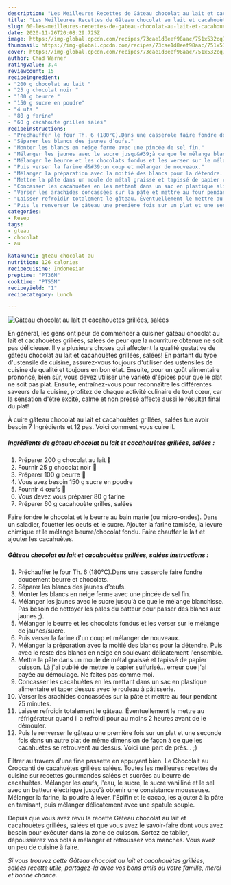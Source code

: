 ```yaml
---
description: "Les Meilleures Recettes de Gâteau chocolat au lait et cacahouètes grillées, salées"
title: "Les Meilleures Recettes de Gâteau chocolat au lait et cacahouètes grillées, salées"
slug: 60-les-meilleures-recettes-de-gateau-chocolat-au-lait-et-cacahouetes-grillees-salees
date: 2020-11-26T20:08:29.725Z
image: https://img-global.cpcdn.com/recipes/73cae1d8eef98aac/751x532cq70/gateau-chocolat-au-lait-et-cacahouetes-grillees-salees-photo-principale-de-la-recette.jpg
thumbnail: https://img-global.cpcdn.com/recipes/73cae1d8eef98aac/751x532cq70/gateau-chocolat-au-lait-et-cacahouetes-grillees-salees-photo-principale-de-la-recette.jpg
cover: https://img-global.cpcdn.com/recipes/73cae1d8eef98aac/751x532cq70/gateau-chocolat-au-lait-et-cacahouetes-grillees-salees-photo-principale-de-la-recette.jpg
author: Chad Warner
ratingvalue: 3.4
reviewcount: 15
recipeingredient:
- "200 g chocolat au lait "
- "25 g chocolat noir "
- "100 g beurre "
- "150 g sucre en poudre"
- "4 ufs "
- "80 g farine"
- "60 g cacahoute grilles sales"
recipeinstructions:
- "Préchauffer le four Th. 6 (180°C).Dans une casserole faire fondre doucement beurre et chocolats."
- "Séparer les blancs des jaunes d’œufs."
- "Monter les blancs en neige ferme avec une pincée de sel fin."
- "Mélanger les jaunes avec le sucre jusqu&#39;à ce que le mélange blanchisse. Pas besoin de nettoyer les pales du batteur pour passer des blancs aux jaunes ;)."
- "Mélanger le beurre et les chocolats fondus et les verser sur le mélange de jaunes/sucre."
- "Puis verser la farine d&#39;un coup et mélanger de nouveaux."
- "Mélanger la préparation avec la moitié des blancs pour la détendre. Puis avec le reste des blancs en neige en soulevant délicatement l&#39;ensemble."
- "Mettre la pâte dans un moule de métal graissé et tapissé de papier cuisson. Là j&#39;ai oublié de mettre le papier sulfurisé... erreur que j&#39;ai payée au démoulage. Ne faites pas comme moi."
- "Concasser les cacahuètes en les mettant dans un sac en plastique alimentaire et taper dessus avec le rouleau à pâtisserie."
- "Verser les arachides concassées sur la pâte et mettre au four pendant 25 minutes."
- "Laisser refroidir totalement le gâteau. Éventuellement le mettre au réfrigérateur quand il a refroidi pour au moins 2 heures avant de le démouler."
- "Puis le renverser le gâteau une première fois sur un plat et une seconde fois dans un autre plat de même dimension de façon à ce que les cacahuètes se retrouvent au dessus. Voici une part de près... ;)"
categories:
- Resep
tags:
- gteau
- chocolat
- au

katakunci: gteau chocolat au 
nutrition: 126 calories
recipecuisine: Indonesian
preptime: "PT36M"
cooktime: "PT55M"
recipeyield: "1"
recipecategory: Lunch

---
```



![Gâteau chocolat au lait et cacahouètes grillées, salées](https://img-global.cpcdn.com/recipes/73cae1d8eef98aac/751x532cq70/gateau-chocolat-au-lait-et-cacahouetes-grillees-salees-photo-principale-de-la-recette.jpg)

En général, les gens ont peur de commencer à cuisiner gâteau chocolat au lait et cacahouètes grillées, salées de peur que la nourriture obtenue ne soit pas délicieuse. Il y a plusieurs choses qui affectent la qualité gustative de gâteau chocolat au lait et cacahouètes grillées, salées! En partant du type d'ustensile de cuisine, assurez-vous toujours d'utiliser des ustensiles de cuisine de qualité et toujours en bon état. Ensuite, pour un goût alimentaire prononcé, bien sûr, vous devez utiliser une variété d'épices pour que le plat ne soit pas plat. Ensuite, entraînez-vous pour reconnaître les différentes saveurs de la cuisine, profitez de chaque activité culinaire de tout cœur, car la sensation d'être excité, calme et non pressé affecte aussi le résultat final du plat!

<!--inarticleads1-->

À cuire gâteau chocolat au lait et cacahouètes grillées, salées tue avoir besoin 7 Ingrédients et 12 pas. Voici comment vous cuire il.

##### Ingrédients de gâteau chocolat au lait et cacahouètes grillées, salées :

1. Préparer 200 g chocolat au lait 🍫
1. Fournir 25 g chocolat noir 🍫
1. Préparer 100 g beurre 🧈
1. Vous avez besoin 150 g sucre en poudre
1. Fournir 4 œufs 🥚
1. Vous devez vous préparer 80 g farine
1. Préparer 60 g cacahouète grilles, salées


Faire fondre le chocolat et le beurre au bain marie (ou micro-ondes). Dans un saladier, fouetter les oeufs et le sucre. Ajouter la farine tamisée, la levure chimique et le mélange beurre/chocolat fondu. Faire chauffer le lait et ajouter les cacahuètes. 

<!--inarticleads2-->

##### Gâteau chocolat au lait et cacahouètes grillées, salées instructions :

1. Préchauffer le four Th. 6 (180°C).Dans une casserole faire fondre doucement beurre et chocolats.
1. Séparer les blancs des jaunes d’œufs.
1. Monter les blancs en neige ferme avec une pincée de sel fin.
1. Mélanger les jaunes avec le sucre jusqu&#39;à ce que le mélange blanchisse. Pas besoin de nettoyer les pales du batteur pour passer des blancs aux jaunes ;).
1. Mélanger le beurre et les chocolats fondus et les verser sur le mélange de jaunes/sucre.
1. Puis verser la farine d&#39;un coup et mélanger de nouveaux.
1. Mélanger la préparation avec la moitié des blancs pour la détendre. Puis avec le reste des blancs en neige en soulevant délicatement l&#39;ensemble.
1. Mettre la pâte dans un moule de métal graissé et tapissé de papier cuisson. Là j&#39;ai oublié de mettre le papier sulfurisé... erreur que j&#39;ai payée au démoulage. Ne faites pas comme moi.
1. Concasser les cacahuètes en les mettant dans un sac en plastique alimentaire et taper dessus avec le rouleau à pâtisserie.
1. Verser les arachides concassées sur la pâte et mettre au four pendant 25 minutes.
1. Laisser refroidir totalement le gâteau. Éventuellement le mettre au réfrigérateur quand il a refroidi pour au moins 2 heures avant de le démouler.
1. Puis le renverser le gâteau une première fois sur un plat et une seconde fois dans un autre plat de même dimension de façon à ce que les cacahuètes se retrouvent au dessus. Voici une part de près... ;)


Filtrer au travers d&#39;une fine passette en appuyant bien. Le Chocolait au Croccanti de cacahuétes grillées salées. Toutes les meilleures recettes de cuisine sur recettes gourmandes salées et sucrées au beurre de cacahuètes. Mélanger les œufs, l&#39;eau, le sucre, le sucre vanilliné et le sel avec un batteur électrique jusqu&#39;à obtenir une consistance mousseuse. Mélanger la farine, la poudre à lever, l&#39;Epifin et le cacao, les ajouter à la pâte en tamisant, puis mélanger délicatement avec une spatule souple. 

<!--inarticleads1-->

<p>
Depuis que vous avez revu la recette Gâteau chocolat au lait et cacahouètes grillées, salées et que vous avez le savoir-faire dont vous avez besoin pour exécuter dans la zone de cuisson. Sortez ce tablier, dépoussiérez vos bols à mélanger et retroussez vos manches. Vous avez un peu de cuisine à faire.
</p>

<p>
<i>Si vous trouvez cette Gâteau chocolat au lait et cacahouètes grillées, salées recette utile, partagez-la avec vos bons amis ou votre famille, merci et bonne chance.</i>
</p>
